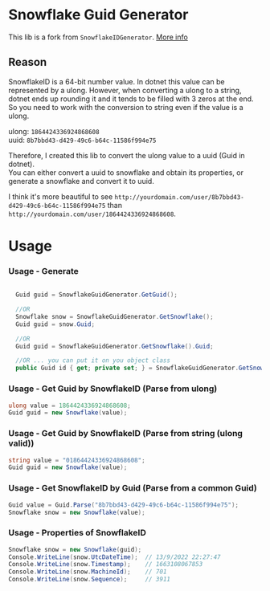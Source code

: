 # Snowflake Guid Generator

This lib is a fork from `SnowflakeIDGenerator`. [More info](https://www.nuget.org/packages/SnowflakeIDGenerator)

## Reason

SnowflakeID is a 64-bit number value. In dotnet this value can be represented by a ulong. However, when converting a ulong to a string, dotnet ends up rounding it and it tends to be filled with 3 zeros at the end. So you need to work with the conversion to string even if the value is a ulong.  

ulong: `1864424336924868608`  
uuid: `8b7bbd43-d429-49c6-b64c-11586f994e75`

Therefore, I created this lib to convert the ulong value to a uuid (Guid in dotnet).  
You can either convert a uuid to snowflake and obtain its properties, or generate a snowflake and convert it to uuid.  


I think it's more beautiful to see `http://yourdomain.com/user/8b7bbd43-d429-49c6-b64c-11586f994e75` than `http://yourdomain.com/user/1864424336924868608`.



# Usage

### Usage - Generate
```C#

  Guid guid = SnowflakeGuidGenerator.GetGuid();

  //OR
  Snowflake snow = SnowflakeGuidGenerator.GetSnowflake();
  Guid guid = snow.Guid;

  //OR
  Guid guid = SnowflakeGuidGenerator.GetSnowflake().Guid;

  //OR ... you can put it on you object class
  public Guid id { get; private set; } = SnowflakeGuidGenerator.GetSnowflake().Guid;
```

### Usage - Get Guid by SnowflakeID (Parse from ulong)
```C#
ulong value = 1864424336924868608;
Guid guid = new Snowflake(value);
```

### Usage - Get Guid by SnowflakeID (Parse from string (ulong valid))
```C#
string value = "01864424336924868608";
Guid guid = new Snowflake(value);
```

### Usage -  Get SnowflakeID by Guid (Parse from a common Guid)
```C#
Guid value = Guid.Parse("8b7bbd43-d429-49c6-b64c-11586f994e75");
Snowflake snow = new Snowflake(value);
```





### Usage - Properties of SnowflakeID
```C#
Snowflake snow = new Snowflake(guid);
Console.WriteLine(snow.UtcDateTime);  // 13/9/2022 22:27:47
Console.WriteLine(snow.Timestamp);    // 1663108067853
Console.WriteLine(snow.MachineId);    // 701
Console.WriteLine(snow.Sequence);     // 3911
```


